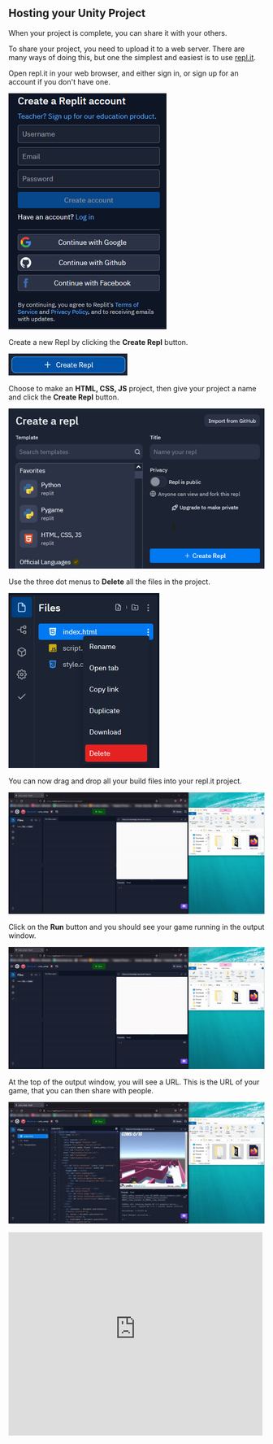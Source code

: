 ## Hosting your Unity Project

When your project is complete, you can share it with your others.

To share your project, you need to upload it to a web server. There are many ways of doing this, but one the simplest and easiest is to use [repl.it](https://replit.com/signup?from=landing).

Open repl.it in your web browser, and either sign in, or sign up for an account if you don't have one.

![signup and signin for for replit](images/replit_signup.png)

Create a new Repl by clicking the **Create Repl** button.

![create repl button](images/9_create_repl.png)

Choose to make an **HTML, CSS, JS** project, then give your project a name and click the **Create Repl** button.

![html, css, js menu for creating a new repl](images/10_html_repl.png)

Use the three dot menus to **Delete** all the files in the project.

![menu selected for the index file and the Delete button shown in red](images/11_delete_files.png)

You can now drag and drop all your build files into your repl.it project.

![animation of the Build, TemplateData and index.html transferred to repl.it](images/transfer_files.gif)

Click on the **Run** button and you should see your game running in the output window.

![game running shown in the output window](images/transfer_files.gif)

At the top of the output window, you will see a URL. This is the URL of your game, that you can then share with people.

![url copy and pasted into the browser window to show the game running online](images/share_online.gif)

<div>
  <iframe allowtransparency="true" width="500" height="400" src="https://sharegame.marcscott.repl.co/" frameborder="0"></iframe>
</div>






